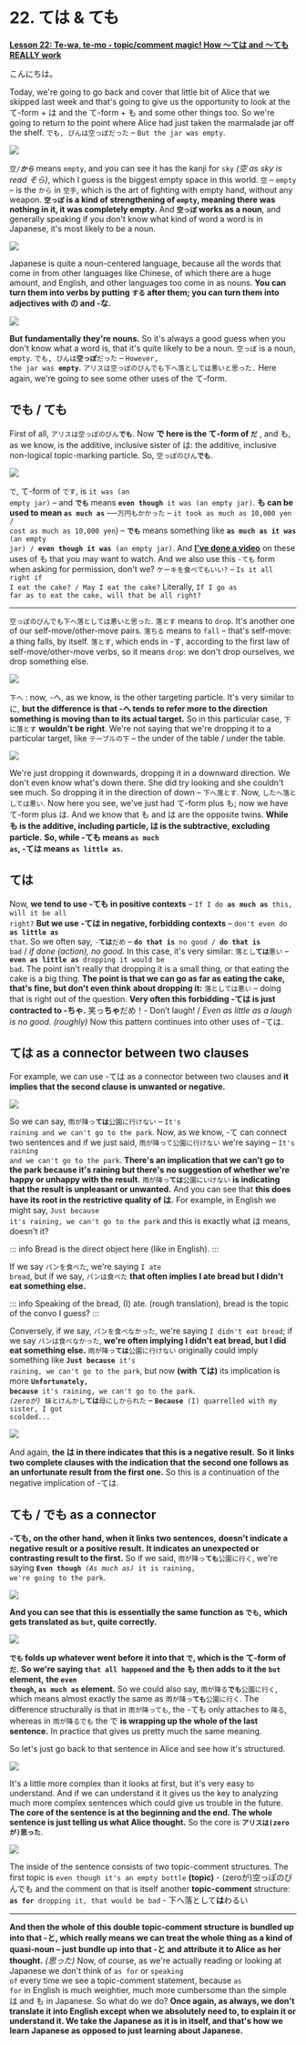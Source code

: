 # **22. ては & ても**

[**Lesson 22: Te-wa, te-mo - topic/comment magic! How 〜ては and 〜ても REALLY work**](https://www.youtube.com/watch?v=qV-TZbsH1kI&list=PLg9uYxuZf8x_A-vcqqyOFZu06WlhnypWj&index=34&ab_channel=OrganicJapanesewithCureDolly)

こんにちは。

Today, we're going to go back and cover that little bit of Alice that we skipped last week and that's going to give us the opportunity to look at the て-form + は and the て-form + も and some other things too. So we're going to return to the point where Alice had just taken the marmalade jar off the shelf.
<code>でも, びんは空っぽだった</code> – <code>But the jar was empty</code>.

![](../media/image741.webp)

<code>空/***から***</code> means <code>empty</code>, and you can see it has the kanji for <code>sky</code> *(空 as sky is read そら)*, which I guess is the biggest empty space in this world. <code>空</code> – <code>empty</code> – is the <code>から</code> in <code>空手</code>, which is the art of fighting with empty hand, without any weapon. **<code>空っぽ</code> is a kind of strengthening of <code>empty</code>, meaning there was nothing in it, it was completely empty.** And **<code>空っぽ</code> works as a noun**, and generally speaking if you don't know what kind of word a word is in Japanese, it's most likely to be a noun.

![](../media/image779.webp)

Japanese is quite a noun-centered language, because all the words that come in from other languages like Chinese, of which there are a huge amount, and English, and other languages too come in as nouns. **You can turn them into verbs by putting <code>する</code> after them; you can turn them into adjectives with の and -な.**

![](../media/image678.webp)

**But fundamentally they're nouns.** So it's always a good guess when you don't know what a word is, that it's quite likely to be a noun. <code>空っぽ</code> is a noun, <code>empty</code>.
<code>でも, びんは**空っぽ**だった</code> – <code>However, the jar was **empty**</code>.
<code>アリスは空っぽのびんでも下へ落としては悪いと思った.</code>
Here again, we're going to see some other uses of the て-form.

## でも / ても

First of all,
<code>アリスは空っぽのびん**でも**</code>.
Now **で here is the て-form of <code>だ</code>** , and も, as we know, is the additive, inclusive sister of は: the additive, inclusive non-logical topic-marking particle. So, <code>空っぽのびん**でも**</code>.

![](../media/image1080.webp)

<code>で</code>, て-form of <code>です</code>, is <code>it was (an empty jar)</code> – and <code>**でも**</code> means <code>**even though** it was (an empty jar)</code>. **も can be used to mean <code>as much as</code>** –<code>一万円もかかった</code> – <code>it took as much as 10,000 yen / cost as much as 10,000 yen</code>) – <code>**でも**</code> means something like <code>**as much as it was** (an empty jar) / **even though it was** (an empty jar)</code>. And [**I've done a video**](https://www.youtube.com/watch?v=00nKUtmnzvI) on these uses of も that you may want to watch. And we also use this <code>-ても</code> form when asking for permission, don't we?
<code>ケーキを食べてもいい?</code> – <code>Is it all right if I eat the cake? / May I eat the cake?</code> Literally, <code>If I go as far as to eat the cake, will that be all right?</code>

---

<code>空っぽのびんでも下へ落としては悪いと思った</code>.
<code>落とす</code> means to <code>drop</code>. It's another one of our self-move/other-move pairs. <code>落ちる</code> means to <code>fall</code> – that's self-move: a thing falls, by itself. <code>落とす</code>, which ends in -す, according to the first law of self-move/other-move verbs, so it means <code>drop</code>: we don't drop ourselves, we drop something else.

![](../media/image245.webp)

<code>下へ</code> : now, -へ, as we know, is the other targeting particle. It's very similar to に, **but the difference is that -へ tends to refer more to the direction** **something is moving than to its actual target.** So in this particular case, <code>下に落とす</code> **wouldn't be right**. We're not saying that we're dropping it to a particular target, like <code>テーブルの下</code> – the under of the table / under the table.

![](../media/image1002.webp)

We're just dropping it downwards, dropping it in a downward direction. We don't even know what's down there. She did try looking and she couldn't see much. So dropping it in the direction of down – <code>下へ落とす</code>. Now, <code>したへ落としては悪い</code>. Now here you see, we've just had て-form plus も; now we have て-form plus は. And we know that も and は are the opposite twins. **While も is the additive, including particle, は is the subtractive, excluding particle.** **So, while -ても means <code>as much as</code>, -ては means <code>as little as</code>.**

## ては

Now, **we tend to use -ても in positive contexts** – <code>If I do **as much as** this, will it be all right?</code> **But we use -ては in negative, forbidding contexts** – <code>don't even do **as little as** that</code>. So we often say, <code>-**ては**だめ</code> – <code>**do that is** no good / **do that is** bad</code> / *if done (action), no good.* In this case, it's very similar: <code>落とし**ては**悪い</code> – <code>**even as little as** dropping it would be bad</code>. The point isn't really that dropping it is a small thing, or that eating the cake is a big thing. **The point is that we can go as far as eating the cake, that's fine, but don't even think** **about dropping it:** <code>落としては悪い</code> – doing that is right out of the question. **Very often this forbidding -ては is just contracted to -ちゃ.**
笑っ**ちゃ**だめ！- Don’t laugh! / *Even as little as a laugh is no good. (roughly)* Now this pattern continues into other uses of -ては.

## ては as a connector between two clauses

For example, we can use -ては as a connector between two clauses and **it implies that the second clause is unwanted or negative.**

![](../media/image545.webp)

So we can say, <code>雨が降っ**ては**公園に行けない</code> – <code>It's raining and we can't go to the park</code>. Now, as we know, -て can connect two sentences and if we just said, <code>雨が降って公園に行けない</code> we're saying – <code>It's raining and we can't go to the park</code>. **There's an implication that we can't go to the park because it's raining but there's** **no suggestion of whether we're happy or unhappy with the result.** <code>雨が降っ**ては**公園にいけない</code> **is indicating that the result is unpleasant or unwanted.** And you can see that **this does have its root in the restrictive quality of は.** For example, in English we might say, <code>Just because it's raining, we can't go to the park</code> and this is exactly what は means, doesn't it?

::: info
Bread is the direct object here (like in English).
:::

If we say <code>パンを食べた</code>, we're saying <code>I ate bread</code>, but if we say, <code>パンは食べた</code> **that often implies I ate bread but I didn't eat something else.**

::: info
Speaking of the bread, (I) ate. (rough translation), bread is the topic of the convo I guess?
:::

Conversely, if we say, <code>パンを食べなかった</code>, we're saying <code>I didn't eat bread</code>; if we say <code>パンは食べなかった</code>, **we're often implying I didn't eat bread, but I did eat something else.**
<code>雨が降っ**ては**公園に行けない</code> originally could imply something like <code>**Just because** it's raining, we can't go to the park</code>, but now **(with ては)** its implication is more <code>**Unfortunately, because** it's raining, we can't go to the park</code>.
<code> *(zeroが)* 妹とけんかし**ては**母にしかられた</code> – <code>**Because** (I) quarrelled with my sister, I got scolded...</code>

![](../media/image8.webp)

And again, **the は in there indicates that this is a negative result.** **So it links two complete clauses with the indication that** **the second one follows as an unfortunate result from the first one.** So this is a continuation of the negative implication of -ては.

## ても / でも as a connector

**-ても, on the other hand, when it links two sentences,** **doesn't indicate a negative result or a positive result.** **It indicates an unexpected or contrasting result to the first.** So if we said, <code>雨が降っ**ても**公園に行く</code>, we're saying <code>**Even though** *(As much as)* it is raining, we're going to the park</code>.

![](../media/image777.webp)

**And you can see that this is essentially the same function as <code>でも</code>,** **which gets translated as <code>but</code>, quite correctly.**

![](../media/image846.webp)

**<code>でも</code> folds up whatever went before it into that <code>で</code>, which is the て-form of <code>だ</code>.** **So we're saying <code>that all happened</code> and the も then adds to it the <code>but</code> element,** **the <code>even though</code>, <code>as much as</code> element.** So we could also say, <code>雨が降る**でも**公園に行く</code>, which means almost exactly the same as <code>雨が降っ**ても**公園に行く</code>. The difference structurally is that in <code>雨が降っても</code>, the -ても only attaches to <code>降る</code>, whereas in <code>雨が降るでも</code> the で **is wrapping up the whole of the last sentence.** In practice that gives us pretty much the same meaning.

So let's just go back to that sentence in Alice and see how it's structured.

![](../media/image483.webp)

It's a little more complex than it looks at first, but it's very easy to understand. And if we can understand it it gives us the key to analyzing much more complex sentences which could give us trouble in the future. **The core of the sentence is at the beginning and the end. The whole sentence is just telling us what Alice thought.** So the core is <code>**アリスは(zeroが)思った**</code>.

![](../media/image788.webp)

The inside of the sentence consists of two topic-comment structures. The first topic is <code>even though it's an empty bottle</code> **(topic)** - (zeroが)空っぽのびんでも and the comment on that is itself another **topic-comment** structure: <code>**as for** dropping it, that would be bad</code> - 下へ落として**は**わるい

---

**And then the whole of this double topic-comment structure is bundled up into that -と, which really means we can treat the whole thing as a kind of quasi-noun – just bundle up** **into that -と and attribute it to Alice as her thought.** *(思った)* Now, of course, as we're actually reading or looking at Japanese we don't think of <code>as for</code> or <code>speaking of</code> every time we see a topic-comment statement, because <code>as for</code> in English is much weightier, much more cumbersome than the simple は and も in Japanese. So what do we do? **Once again, as always, we don't translate it into English except when we absolutely need to, to explain it or understand it. We take the Japanese as it is in itself, and that's how we learn Japanese as opposed to just learning about Japanese.**
